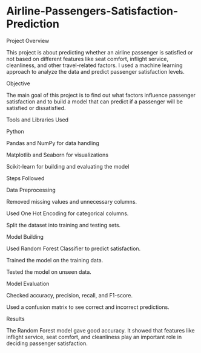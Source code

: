 # Airline-Passengers-Satisfaction-Prediction
Project Overview

This project is about predicting whether an airline passenger is satisfied or not based on different features like seat comfort, inflight service, cleanliness, and other travel-related factors.
I used a machine learning approach to analyze the data and predict passenger satisfaction levels.

Objective

The main goal of this project is to find out what factors influence passenger satisfaction and to build a model that can predict if a passenger will be satisfied or dissatisfied.

Tools and Libraries Used

Python

Pandas and NumPy for data handling

Matplotlib and Seaborn for visualizations

Scikit-learn for building and evaluating the model

Steps Followed

Data Preprocessing

Removed missing values and unnecessary columns.

Used One Hot Encoding for categorical columns.

Split the dataset into training and testing sets.

Model Building

Used Random Forest Classifier to predict satisfaction.

Trained the model on the training data.

Tested the model on unseen data.

Model Evaluation

Checked accuracy, precision, recall, and F1-score.

Used a confusion matrix to see correct and incorrect predictions.

Results

The Random Forest model gave good accuracy.
It showed that features like inflight service, seat comfort, and cleanliness play an important role in deciding passenger satisfaction.
